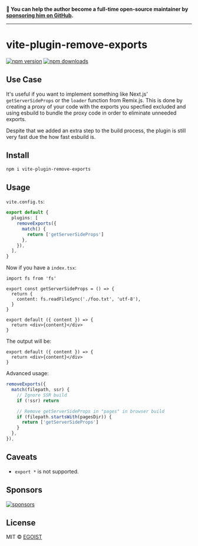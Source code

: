 **💛 You can help the author become a full-time open-source maintainer by [sponsoring him on GitHub](https://github.com/sponsors/egoist).**

---

# vite-plugin-remove-exports

[![npm version](https://badgen.net/npm/v/vite-plugin-remove-exports)](https://npm.im/vite-plugin-remove-exports) [![npm downloads](https://badgen.net/npm/dm/vite-plugin-remove-exports)](https://npm.im/vite-plugin-remove-exports)

## Use Case

It's useful if you want to implement something like Next.js' `getServerSideProps` or the `loader` function from Remix.js. This is done by creating a proxy of your code with the exports you specfied excluded and using esbuild to bundle the proxy code in order to eliminate unneeded exports.

Despite that we added an extra step to the build process, the plugin is still very fast due the how fast esbuild is.

## Install

```bash
npm i vite-plugin-remove-exports
```

## Usage

`vite.config.ts`:

```ts
export default {
  plugins: [
    removeExports({
      match() {
        return ['getServerSideProps']
      },
    }),
  ],
}
```

Now if you have a `index.tsx`:

```tsx
import fs from 'fs'

export const getServerSideProps = () => {
  return {
    content: fs.readFileSync('./foo.txt', 'utf-8'),
  }
}

export default ({ content }) => {
  return <div>{content}</div>
}
```

The output will be:

```tsx
export default ({ content }) => {
  return <div>{content}</div>
}
```

Advanced usage:

```ts
removeExports({
  match(filepath, ssr) {
    // Ignore SSR build
    if (!ssr) return

    // Remove getServerSideProps in "pages" in browser build
    if (filepath.startsWith(pagesDir)) {
      return ['getServerSideProps']
    }
  },
}),
```

## Caveats

- `export *` is not supported.

## Sponsors

[![sponsors](https://sponsors-images.egoist.sh/sponsors.svg)](https://github.com/sponsors/egoist)

## License

MIT &copy; [EGOIST](https://github.com/sponsors/egoist)
